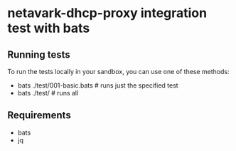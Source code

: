 # netavark-dhcp-proxy integration test with bats

## Running tests

To run the tests locally in your sandbox, you can use one of these methods:
* bats ./test/001-basic.bats  # runs just the specified test
* bats ./test/                # runs all

## Requirements
- bats
- jq

